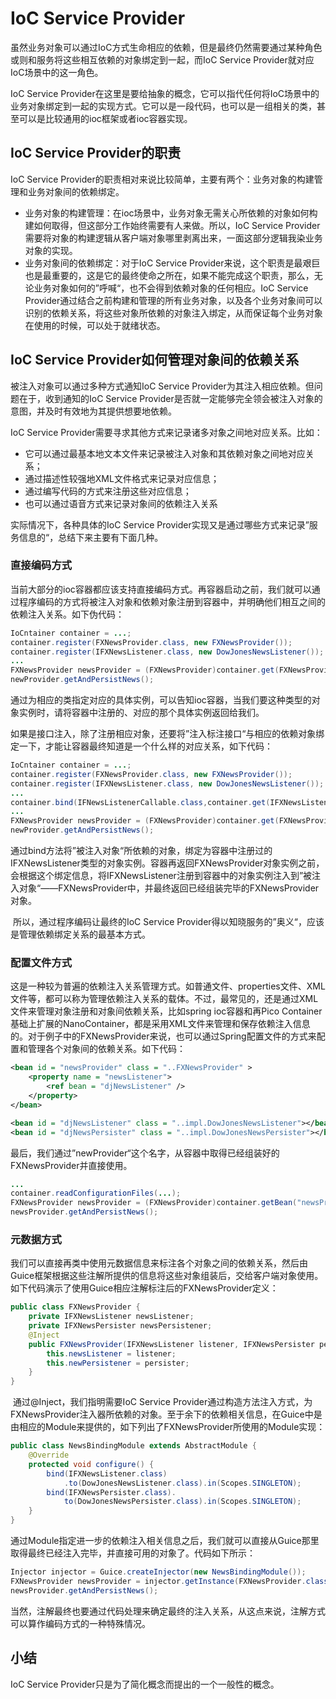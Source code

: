 # IoC Service Provider

虽然业务对象可以通过IoC方式生命相应的依赖，但是最终仍然需要通过某种角色或则和服务将这些相互依赖的对象绑定到一起，而IoC Service Provider就对应IoC场景中的这一角色。

IoC Service Provider在这里是要给抽象的概念，它可以指代任何将IoC场景中的业务对象绑定到一起的实现方式。它可以是一段代码，也可以是一组相关的类，甚至可以是比较通用的ioc框架或者ioc容器实现。

## IoC Service Provider的职责

IoC Service Provider的职责相对来说比较简单，主要有两个：业务对象的构建管理和业务对象间的依赖绑定。

- 业务对象的构建管理：在ioc场景中，业务对象无需关心所依赖的对象如何构建如何取得，但这部分工作始终需要有人来做。所以，IoC Service Provider需要将对象的构建逻辑从客户端对象哪里剥离出来，一面这部分逻辑我染业务对象的实现。
- 业务对象间的依赖绑定：对于IoC Service Provider来说，这个职责是最艰巨也是最重要的，这是它的最终使命之所在，如果不能完成这个职责，那么，无论业务对象如何的”呼喊“，也不会得到依赖对象的任何相应。IoC Service Provider通过结合之前构建和管理的所有业务对象，以及各个业务对象间可以识别的依赖关系，将这些对象所依赖的对象注入绑定，从而保证每个业务对象在使用的时候，可以处于就绪状态。

## IoC Service Provider如何管理对象间的依赖关系

被注入对象可以通过多种方式通知IoC Service Provider为其注入相应依赖。但问题在于，收到通知的IoC Service Provider是否就一定能够完全领会被注入对象的意图，并及时有效地为其提供想要地依赖。

IoC Service Provider需要寻求其他方式来记录诸多对象之间地对应关系。比如：

- 它可以通过最基本地文本文件来记录被注入对象和其依赖对象之间地对应关系；
- 通过描述性较强地XML文件格式来记录对应信息；
- 通过编写代码的方式来注册这些对应信息；
- 也可以通过语音方式来记录对象间的依赖注入关系

实际情况下，各种具体的IoC Service Provider实现又是通过哪些方式来记录”服务信息的“，总结下来主要有下面几种。

### 直接编码方式

当前大部分的ioc容器都应该支持直接编码方式。再容器启动之前，我们就可以通过程序编码的方式将被注入对象和依赖对象注册到容器中，并明确他们相互之间的依赖注入关系。如下伪代码：

```java
IoCntainer container = ...;
container.register(FXNewsProvider.class, new FXNewsProvider());
container.register(IFXNewsListener.class, new DowJonesNewsListener());
...
FXNewsProvider newsProvider = (FXNewsProvider)container.get(FXNewsProvider.class);
newProvider.getAndPersistNews();
```

通过为相应的类指定对应的具体实例，可以告知ioc容器，当我们要这种类型的对象实例时，请将容器中注册的、对应的那个具体实例返回给我们。

如果是接口注入，除了注册相应对象，还要将”注入标注接口“与相应的依赖对象绑定一下，才能让容器最终知道是一个什么样的对应关系，如下代码：

```java
IoCntainer container = ...;
container.register(FXNewsProvider.class, new FXNewsProvider());
container.register(IFXNewsListener.class, new DowJonesNewsListener());
...
container.bind(IFNewsListenerCallable.class,container.get(IFXNewsListener.class));
...
FXNewsProvider newsProvider = (FXNewsProvider)container.get(FXNewsProvider.class);
newProvider.getAndPersistNews();
```

​		通过bind方法将”被注入对象“所依赖的对象，绑定为容器中注册过的IFXNewsListener类型的对象实例。容器再返回FXNewsProvider对象实例之前，会根据这个绑定信息，将IFXNewsListener注册到容器中的对象实例注入到”被注入对象“——FXNewsProvider中，并最终返回已经组装完毕的FXNewsProvider对象。

​		所以，通过程序编码让最终的IoC Service Provider得以知晓服务的”奥义“，应该是管理依赖绑定关系的最基本方式。

### 配置文件方式

​		这是一种较为普遍的依赖注入关系管理方式。如普通文件、properties文件、XML文件等，都可以称为管理依赖注入关系的载体。不过，最常见的，还是通过XML文件来管理对象注册和对象间依赖关系，比如spring ioc容器和再Pico Container基础上扩展的NanoContainer，都是采用XML文件来管理和保存依赖注入信息的。对于例子中的FXNewsProvider来说，也可以通过Spring配置文件的方式来配置和管理各个对象间的依赖关系。如下代码：

```xml
<bean id = "newsProvider" class = "..FXNewsProvider" >
	<property name = "newsListener">
    	<ref bean = "djNewsListener" />
    </property>
</bean>

<bean id = "djNewsListener" class = "..impl.DowJonesNewsListener"></bean>
<bean id = "djNewsPersister" class = "..impl.DowJonesNewsPersister"></bean>
```

​		最后，我们通过”newProvider“这个名字，从容器中取得已经组装好的FXNewsProvider并直接使用。

```java
...
container.readConfigurationFiles(...);
FXNewsProvider newsProvider = (FXNewsProvider)container.getBean("newsProvider");
newsProvider.getAndPersistNews();
```

### 元数据方式

​		我们可以直接再类中使用元数据信息来标注各个对象之间的依赖关系，然后由Guice框架根据这些注解所提供的信息将这些对象组装后，交给客户端对象使用。如下代码演示了使用Guice相应注解标注后的FXNewsProvider定义：

```java
public class FXNewsProvider {
	private IFXNewsListener newsListener;
    private IFXNewsPersister newsPersistener;
    @Inject
    public FXNewsProvider(IFXNewsListener listener, IFXNewsPersister persister){
        this.newsListener = listener;
        this.newPersistener = persister;
    }
}
```

​		通过@Inject，我们指明需要IoC Service Provider通过构造方法注入方式，为FXNewsProvider注入器所依赖的对象。至于余下的依赖相关信息，在Guice中是由相应的Module来提供的，如下列出了FXNewsProvider所使用的Module实现：

```java
public class NewsBindingModule extends AbstractModule {
    @Override
    protected void configure() {
        bind(IFXNewsListener.class)
            .to(DowJonesNewsListener.class).in(Scopes.SINGLETON);
        bind(IFXNewsPersister.class).
            to(DowJonesNewsPersister.class).in(Scopes.SINGLETON);
    }
}
```

​		通过Module指定进一步的依赖注入相关信息之后，我们就可以直接从Guice那里取得最终已经注入完毕，并直接可用的对象了。代码如下所示：

```java
Injector injector = Guice.createInjector(new NewsBindingModule());
FXNewsProvider newsProvider = injector.getInstance(FXNewsProvider.class);
newsProvider.getAndPersistNews();
```

​		当然，注解最终也要通过代码处理来确定最终的注入关系，从这点来说，注解方式可以算作编码方式的一种特殊情况。

## 小结

IoC Service Provider只是为了简化概念而提出的一个一般性的概念。

















